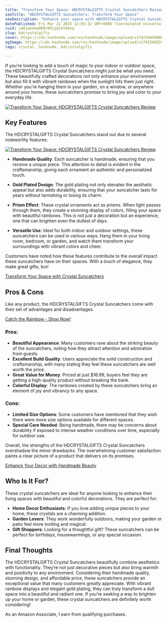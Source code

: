 ```yaml
---
title: "Transform Your Space: HDCRYSTALGIFTS Crystal Suncatchers Review"
seoTitle: "HDCRYSTALGIFTS Suncatchers: Transform Your Space"
seoDescription: "Enhance your space with HDCRYSTALGIFTS Crystal Suncatchers: handmade quality, vibrant rainbows, elegant design, perfect for any decor"
datePublished: Fri Mar 21 2025 12:03:32 GMT+0000 (Coordinated Universal Time)
cuid: cm8iqemew000r09jyglbt66eq
slug: hdcrystalgifts
cover: https://cdn.hashnode.com/res/hashnode/image/upload/v1742566590083/bf2c0f4c-a397-427b-88bb-9176246d33db.jpeg
ogImage: https://cdn.hashnode.com/res/hashnode/image/upload/v1742566559955/09875391-6a65-498c-827b-6d20b22b7164.jpeg
tags: crystal, hashnode, hdcrystalgifts

---
```


<p>If you’re looking to add a touch of magic to your indoor or outdoor space, the HDCRYSTALGIFTS Crystal Suncatchers might just be what you need. These beautifully crafted decorations not only enhance your environment but also fill it with vibrant rainbows when the sunlight hits them just right. Whether you're hanging them in your garden, on a window, or anywhere around your home, these suncatchers promise to bring joy and color to your everyday life.</p>
<a href='https://www.amazon.com/dp/B09HT62WR4?tag=myreviews0fcb-20' target='_blank' rel='nofollow'>
<img src='https://m.media-amazon.com/images/I/81qz0A+d76L._AC_SL1500_.jpg' alt='Transform Your Space: HDCRYSTALGIFTS Crystal Suncatchers Review' style='display: block; margin: auto; max-width: 100%; height: auto;'>
</a>
<h2>Key Features</h2>
<p>The HDCRYSTALGIFTS Crystal Suncatchers stand out due to several noteworthy features:</p>
<a href='https://www.amazon.com/dp/B09HT62WR4?tag=myreviews0fcb-20' target='_blank' rel='nofollow'>
<img src='https://m.media-amazon.com/images/I/91FzylXvyYL._AC_SL1500_.jpg' alt='Transform Your Space: HDCRYSTALGIFTS Crystal Suncatchers Review' style='display: block; margin: auto; max-width: 100%; height: auto;'>
</a>
<ul>
<li>
<p><strong>Handmade Quality</strong>: Each suncatcher is handmade, ensuring that you receive a unique piece. This attention to detail is evident in the craftsmanship, giving each ornament an authentic and personalized touch.</p>
</li>
<li>
<p><strong>Gold Plated Design</strong>: The gold plating not only elevates the aesthetic appeal but also adds durability, ensuring that your suncatcher lasts for years without tarnishing or losing its charm.</p>
</li>
<li>
<p><strong>Prism Effect</strong>: These crystal ornaments act as prisms. When light passes through them, they create a stunning display of colors, filling your space with beautiful rainbows. This is not just a decoration but an experience, one that can brighten even the dullest of days.</p>
</li>
<li>
<p><strong>Versatile Use</strong>: Ideal for both indoor and outdoor settings, these suncatchers can be used in various ways. Hang them in your living room, bedroom, or garden, and watch them transform your surroundings with vibrant colors and cheer.</p>
</li>
</ul>
<p>Customers have noted how these features contribute to the overall impact these suncatchers have on their spaces. With a touch of elegance, they make great gifts, too!</p>
<p><a href='https://www.amazon.com/dp/B09HT62WR4?tag=myreviews0fcb-20' target='_blank' rel='nofollow'>Transform Your Space with Crystal Suncatchers</a></p>
<h2>Pros &amp; Cons</h2>
<p>Like any product, the HDCRYSTALGIFTS Crystal Suncatchers come with their set of advantages and disadvantages.</p>
<p><a href='https://www.amazon.com/dp/B09HT62WR4?tag=myreviews0fcb-20' target='_blank' rel='nofollow'>Catch the Rainbow - Shop Now!</a></p>
<h3>Pros:</h3>
<ul>
<li><strong>Beautiful Appearance</strong>: Many customers rave about the striking beauty of the suncatchers, noting how they attract attention and admiration from guests.</li>
<li><strong>Excellent Build Quality</strong>: Users appreciate the solid construction and craftsmanship, with many stating they feel these suncatchers are well worth the price.</li>
<li><strong>Great Value for Money</strong>: Priced at just $16.99, buyers feel they are getting a high-quality product without breaking the bank.</li>
<li><strong>Colorful Display</strong>: The rainbows created by these suncatchers bring an element of joy and vibrancy to any space.</li>
</ul>
<h3>Cons:</h3>
<ul>
<li><strong>Limited Size Options</strong>: Some customers have mentioned that they wish there were more size options available for different spaces.</li>
<li><strong>Special Care Needed</strong>: Being handmade, there may be concerns about durability if exposed to intense weather conditions over time, especially for outdoor use.</li>
</ul>
<p>Overall, the strengths of the HDCRYSTALGIFTS Crystal Suncatchers overshadow the minor drawbacks. The overwhelming customer satisfaction paints a clear picture of a product that delivers on its promises.</p>
<p><a href='https://www.amazon.com/dp/B09HT62WR4?tag=myreviews0fcb-20' target='_blank' rel='nofollow'>Enhance Your Decor with Handmade Beauty</a></p>
<h2>Who Is It For?</h2>
<p>These crystal suncatchers are ideal for anyone looking to enhance their living spaces with beautiful and colorful decorations. They are perfect for:</p>
<ul>
<li><strong>Home Decor Enthusiasts</strong>: If you love adding unique pieces to your home, these crystals are a charming addition.</li>
<li><strong>Garden Lovers</strong>: They work wonderfully outdoors, making your garden or patio feel more inviting and magical.</li>
<li><strong>Gift Shoppers</strong>: Looking for a thoughtful gift? These suncatchers can be perfect for birthdays, housewarmings, or any special occasion.</li>
</ul>
<h2>Final Thoughts</h2>
<p>The HDCRYSTALGIFTS Crystal Suncatchers beautifully combine aesthetics with functionality. They’re not just decorative pieces but also bring warmth and positivity to any environment. Considering their handmade quality, stunning design, and affordable price, these suncatchers provide an exceptional value that many customers greatly appreciate. With vibrant rainbow displays and elegant gold plating, they can truly transform a dull space into a beautiful and radiant one. If you’re seeking a way to brighten up your home or garden, these crystal suncatchers are definitely worth considering!</p>
<p>As an Amazon Associate, I earn from qualifying purchases.</p>